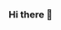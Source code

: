 ### Hi there 👋

<!--
**veroferrer/veroferrer** is a ✨ _special_ ✨ repository because its `README.md` (this file) appears on your GitHub profile.

Here are some ideas to get you started:

- 🔭 I’m currently working on Mission Ready - Mission 5
- 🌱 I’m currently learning Apex Coding
- 👯 I’m looking to collaborate on ...
- 🤔 I’m looking for help with pushing my coding to Github
- 💬 Ask me about Salsa music
- 📫 How to reach me: just text me
- 😄 Pronouns: She/Her
- ⚡ Fun fact: love to dance
-->
